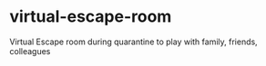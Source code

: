 # virtual-escape-room
Virtual Escape room during quarantine to play with family, friends, colleagues 
